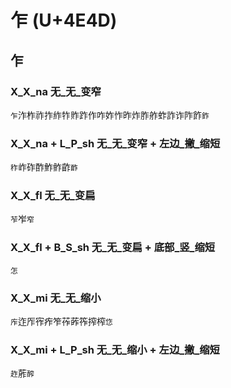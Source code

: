 # 乍 (U+4E4D)

## 乍 

### X_X_na 无_无_变窄
`乍`泎柞祚拃䋏㸲䝫䟭作咋妰怍昨炸胙舴蚱詐诈阼飵`鈼`

### X_X_na + L_P_sh 无_无_变窄 + 左边_撇_缩短
`秨`岞砟酢鮓鲊齚`䩆`

### X_X_fl 无_无_变扁
`苲`岝`窄`

### X_X_fl + B_S_sh 无_无_变扁 + 底部_竖_缩短
`怎`

### X_X_mi 无_无_缩小
`㡸`迮厏宱痄笮莋葃筰搾榨`㤰`

### X_X_mi + L_P_sh 无_无_缩小 + 左边_撇_缩短
`䞢`葄`醡`